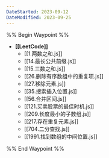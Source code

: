 ```yaml
---
DateStarted: 2023-09-12
DateModified: 2023-09-25
---
```

%% Begin Waypoint %%
- **[[LeetCode]]**
	- [[1.两数之和.js]]
	- [[14.最长公共前缀.js]]
	- [[15.三数之和.js]]
	- [[26.删除有序数组中的重复项.js]]
	- [[27.移除元素.js]]
	- [[35.搜索插入位置.js]]
	- [[56.合并区间.js]]
	- [[121.买卖股票的最佳时机.js]]
	- [[209.长度最小的子数组.js]]
	- [[217.存在重复元素.js]]
	- [[704.二分查找.js]]
	- [[1991.找到数组的中间位置.js]]

%% End Waypoint %%
